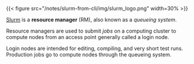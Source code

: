 {{< figure src="/notes/slurm-from-cli/img/slurm_logo.png" width=30% >}}


[Slurm](https://slurm.schedmd.com/) is a  __resource manager__ (RM), also known as a  _queueing system_.

Resource managers are used to submit _jobs_ on a computing cluster to compute nodes from an access point generally called a  login node.

Login nodes are intended for editing, compiling, and very short test runs.  Production jobs go to compute nodes through the queueing system.
